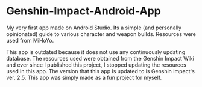 # Genshin-Impact-Android-App
My very first app made on Android Studio. Its a simple (and personally opinionated) guide to various character and weapon builds. Resources were used from MiHoYo.

This app is outdated because it does not use any continuously updating database.
The resources used were obtained from the Genshin Impact Wiki and ever since I published this project, I stopped updating the resources used in this app.
The version that this app is updated to is Genshin Impact's ver. 2.5.
This app was simply made as a fun project for myself.
